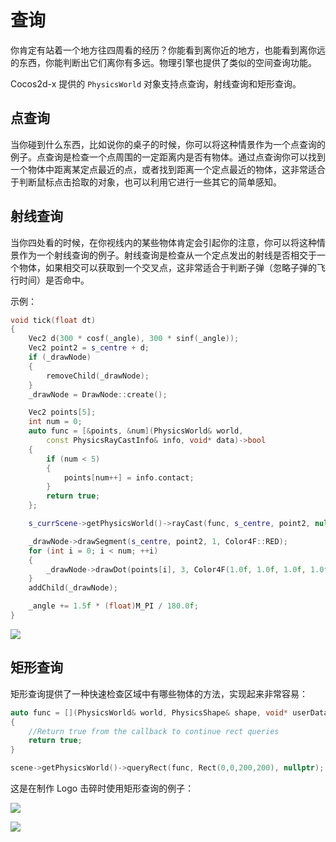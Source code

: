 # 查询

你肯定有站着一个地方往四周看的经历？你能看到离你近的地方，也能看到离你远的东西，你能判断出它们离你有多远。物理引擎也提供了类似的空间查询功能。

Cocos2d-x 提供的 `PhysicsWorld` 对象支持点查询，射线查询和矩形查询。

## 点查询

当你碰到什么东西，比如说你的桌子的时候，你可以将这种情景作为一个点查询的例子。点查询是检查一个点周围的一定距离内是否有物体。通过点查询你可以找到一个物体中距离某定点最近的点，或者找到距离一个定点最近的物体，这非常适合于判断鼠标点击拾取的对象，也可以利用它进行一些其它的简单感知。

## 射线查询

当你四处看的时候，在你视线内的某些物体肯定会引起你的注意，你可以将这种情景作为一个射线查询的例子。射线查询是检查从一个定点发出的射线是否相交于一个物体，如果相交可以获取到一个交叉点，这非常适合于判断子弹（忽略子弹的飞行时间）是否命中。

示例：

```cpp
void tick(float dt)
{
    Vec2 d(300 * cosf(_angle), 300 * sinf(_angle));
    Vec2 point2 = s_centre + d;
    if (_drawNode)
    {
        removeChild(_drawNode);
    }
    _drawNode = DrawNode::create();

    Vec2 points[5];
    int num = 0;
    auto func = [&points, &num](PhysicsWorld& world,
        const PhysicsRayCastInfo& info, void* data)->bool
    {
        if (num < 5)
        {
            points[num++] = info.contact;
        }
        return true;
    };

    s_currScene->getPhysicsWorld()->rayCast(func, s_centre, point2, nullptr);

    _drawNode->drawSegment(s_centre, point2, 1, Color4F::RED);
    for (int i = 0; i < num; ++i)
    {
        _drawNode->drawDot(points[i], 3, Color4F(1.0f, 1.0f, 1.0f, 1.0f));
    }
    addChild(_drawNode);

    _angle += 1.5f * (float)M_PI / 180.0f;
}
```

![](../../en/physics/physics-img/RayTest.gif)

## 矩形查询

矩形查询提供了一种快速检查区域中有哪些物体的方法，实现起来非常容易：

```cpp
auto func = [](PhysicsWorld& world, PhysicsShape& shape, void* userData)->bool
{
    //Return true from the callback to continue rect queries
    return true;
}

scene->getPhysicsWorld()->queryRect(func, Rect(0,0,200,200), nullptr);
```

这是在制作 Logo 击碎时使用矩形查询的例子：

![](../../en/physics/physics-img/rectQuery1.gif)

![](../../en/physics/physics-img/rectQuery2.gif)
